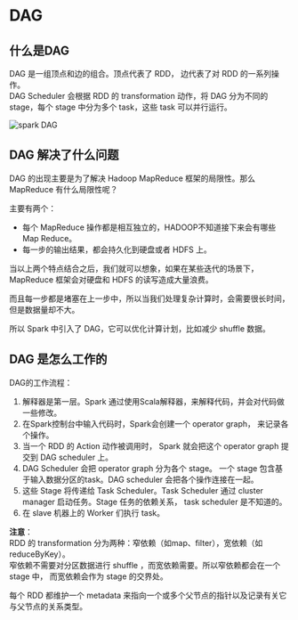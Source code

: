 # DAG

## 什么是DAG

DAG 是一组顶点和边的组合。顶点代表了 RDD， 边代表了对 RDD 的一系列操作。  
DAG Scheduler 会根据 RDD 的 transformation 动作，将 DAG 分为不同的 stage，每个 stage 中分为多个 task，这些 task 可以并行运行。

![spark DAG](https://www.hadoopdoc.com/media/editor/file_1571152320000_20191015231203933112.png "spark DAG")

## DAG 解决了什么问题

DAG 的出现主要是为了解决 Hadoop MapReduce 框架的局限性。那么 MapReduce 有什么局限性呢？

主要有两个：

-   每个 MapReduce 操作都是相互独立的，HADOOP不知道接下来会有哪些Map Reduce。
-   每一步的输出结果，都会持久化到硬盘或者 HDFS 上。

当以上两个特点结合之后，我们就可以想象，如果在某些迭代的场景下，MapReduce 框架会对硬盘和 HDFS 的读写造成大量浪费。

而且每一步都是堵塞在上一步中，所以当我们处理复杂计算时，会需要很长时间，但是数据量却不大。

所以 Spark 中引入了 DAG，它可以优化计算计划，比如减少 shuffle 数据。

## DAG 是怎么工作的

DAG的工作流程：

1.  解释器是第一层。Spark 通过使用Scala解释器，来解释代码，并会对代码做一些修改。
2.  在Spark控制台中输入代码时，Spark会创建一个 operator graph， 来记录各个操作。
3.  当一个 RDD 的 Action 动作被调用时， Spark 就会把这个 operator graph 提交到 DAG scheduler 上。
4.  DAG Scheduler 会把 operator graph 分为各个 stage。 一个 stage 包含基于输入数据分区的task。DAG scheduler 会把各个操作连接在一起。
5.  这些 Stage 将传递给 Task Scheduler。Task Scheduler 通过 cluster manager 启动任务。Stage 任务的依赖关系， task scheduler 是不知道的。
6.  在 slave 机器上的 Worker 们执行 task。

**注意**：  
RDD 的 transformation 分为两种：窄依赖（如map、filter），宽依赖（如reduceByKey）。  
窄依赖不需要对分区数据进行 shuffle ，而宽依赖需要。所以窄依赖都会在一个 stage 中， 而宽依赖会作为 stage 的交界处。

每个 RDD 都维护一个 metadata 来指向一个或多个父节点的指针以及记录有关它与父节点的关系类型。